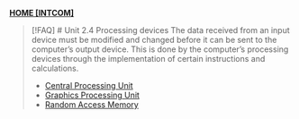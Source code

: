 **[HOME [INTCOM]](INTCOM11#^MIDCH4)**

>[!FAQ] # Unit 2.4 Processing devices
>The data received from an input device must be modified and changed before it can be sent to the computer’s output device. This is done by the computer’s processing devices through the implementation of certain instructions and calculations.
>- [Central Processing Unit](CPU.md)
>- [Graphics Processing Unit](GPU.md)
>- [Random Access Memory](RAM.md)